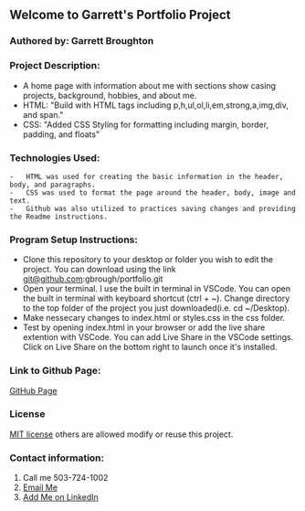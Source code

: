 ## Welcome to Garrett's Portfolio Project

### Authored by:  Garrett Broughton

### Project Description: 
  -   A home page with information about me with sections show casing projects, background, hobbies, and about me.
  -   HTML: "Build with HTML tags including p,h,ul,ol,li,em,strong,a,img,div, and span."
  -   CSS: "Added CSS Styling for formatting including margin, border, padding, and floats"

### Technologies Used:
    -   HTML was used for creating the basic information in the header, body, and paragraphs.
    -   CSS was used to format the page around the header, body, image and text.
    -   Github was also utilized to practices saving changes and providing the Readme instructions.

### Program Setup Instructions: 
  -  Clone this repository to your desktop or folder you wish to edit the project. You can download using the link git@github.com:gbrough/portfolio.git
  -  Open your terminal. I use the built in terminal in VSCode. You can open the built in terminal with keyboard shortcut (ctrl + ~). Change directory to the top folder of the project you just downloaded(i.e. cd ~/Desktop).
  -  Make nessecary changes to index.html or styles.css in the css folder. 
  -  Test by opening index.html in your browser or add the live share extention with VSCode. You can add Live Share in the VSCode settings. Click on Live Share on the bottom right to launch once it's installed.
    
### Link to Github Page: 
<a href="https://gbrough.github.io/portfolio/">GitHub Page</a>
    
### License 
[MIT license](https://opensource.org/licenses/MIT) others are allowed modify or reuse this project.

### Contact information: 
  <ol>
    <li>Call me 503-724-1002</li>
    <li><a href="mailto:gbrough@gmail.com">Email Me</a></li>
    <li><a href="https://www.linkedin.com/in/gbroughton/">Add Me on LinkedIn</a></li>
  </ol>
